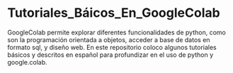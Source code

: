 # Tutoriales_Báicos_En_GoogleColab
GoogleColab permite explorar diferentes funcionalidades de python, como son la programación orientada a objetos, acceder a base de datos en formato sql, y diseño web. 
En este repositorio coloco algunos tutoriales básicos y descritos en español para profundizar en el uso de python y google.colab.

